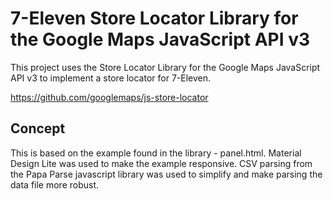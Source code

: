 7-Eleven Store Locator Library for the Google Maps JavaScript API v3
==============

This project uses the Store Locator Library for the Google Maps JavaScript API v3 to implement a store locator for 7-Eleven.

https://github.com/googlemaps/js-store-locator

## Concept

This is based on the example found in the library - panel.html. Material Design Lite was used to make the example responsive. CSV parsing from the Papa Parse javascript library was used to simplify and make parsing the data file more robust.
